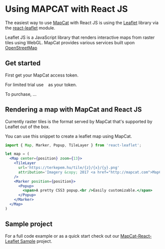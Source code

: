 # Using MAPCAT with React JS

The easiest way to use [MapCat](https://mapcat.com) with React JS is using the [Leaflet](http://leafletjs.com/) library via the  [react-leaflet](https://github.com/PaulLeCam/react-leaflet) module.

Leaflet JS is a JavaScript library that renders interactive maps from raster tiles using WebGL. 
MapCat provides various services built upon [OpenStreetMap](http://openstreetmap.org)

## Get started

First get your MapCat access token.

For limited trial use ``` ``` as your token.

To purchase, ...

## Rendering a map with MapCat and React JS


Currently raster tiles is the format served by MapCat that's supported by Leaflet out of the box.

You can use this snippet to create a leaflet map using MapCat.

```jsx
import { Map, Marker, Popup, TileLayer } from 'react-leaflet';

let map = (
  <Map center={position} zoom={13}>
    <TileLayer
      url='https://terkepem.hu/tile/{z}/{x}/{y}.png'
      attribution='Imagery &copy; 2017 <a href="http://mapcat.com">MapCat</a>, Map data &copy; <a href="http://osm.org/copyright">OpenStreetMap</a contributors'
    />
    <Marker position={position}>
      <Popup>
        <span>A pretty CSS3 popup.<br />Easily customizable.</span>
      </Popup>
    </Marker>
  </Map>
)
```

## Sample project

For a full code example or as a quick start check out our [MapCat-React-Leaflet Sample](https://github.com/MapCat-Com/mapcat-react-leaflet) project.





